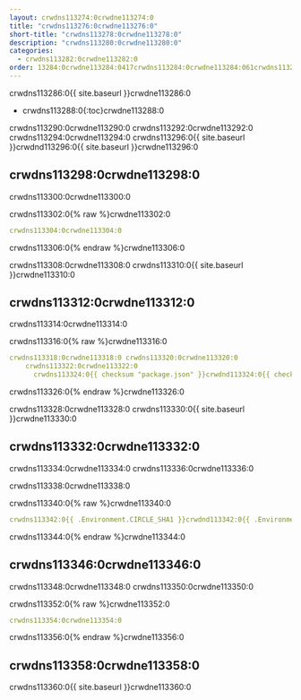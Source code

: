 ```yaml
---
layout: crwdns113274:0crwdne113274:0
title: "crwdns113276:0crwdne113276:0"
short-title: "crwdns113278:0crwdne113278:0"
description: "crwdns113280:0crwdne113280:0"
categories:
  - crwdns113282:0crwdne113282:0
order: 13284:0crwdne113284:0417crwdns113284:0crwdne113284:061crwdns113284:0crwdne113284:0
---
```

crwdns113286:0{{ site.baseurl }}crwdne113286:0

* crwdns113288:0{:toc}crwdne113288:0

crwdns113290:0crwdne113290:0 crwdns113292:0crwdne113292:0 crwdns113294:0crwdne113294:0 crwdns113296:0{{ site.baseurl }}crwdnd113296:0{{ site.baseurl }}crwdne113296:0

## crwdns113298:0crwdne113298:0

crwdns113300:0crwdne113300:0

crwdns113302:0{% raw %}crwdne113302:0

```yaml
crwdns113304:0crwdne113304:0
```

crwdns113306:0{% endraw %}crwdne113306:0

crwdns113308:0crwdne113308:0 crwdns113310:0{{ site.baseurl }}crwdne113310:0

## crwdns113312:0crwdne113312:0

crwdns113314:0crwdne113314:0

crwdns113316:0{% raw %}crwdne113316:0

```yaml
crwdns113318:0crwdne113318:0 crwdns113320:0crwdne113320:0
    crwdns113322:0crwdne113322:0
      crwdns113324:0{{ checksum "package.json" }}crwdnd113324:0{{ checksum "package.json" }}crwdne113324:0
```

crwdns113326:0{% endraw %}crwdne113326:0

crwdns113328:0crwdne113328:0 crwdns113330:0{{ site.baseurl }}crwdne113330:0

## crwdns113332:0crwdne113332:0

crwdns113334:0crwdne113334:0 crwdns113336:0crwdne113336:0

crwdns113338:0crwdne113338:0

crwdns113340:0{% raw %}crwdne113340:0

```yaml
crwdns113342:0{{ .Environment.CIRCLE_SHA1 }}crwdnd113342:0{{ .Environment.CIRCLE_SHA1 }}crwdnd113342:0{{ checksum "Gemfile.lock" }}crwdnd113342:0{{ checksum "Gemfile.lock" }}crwdnd113342:0{{ .Environment.CIRCLE_SHA1 }}crwdnd113342:0{{ checksum "Gemfile.lock" }}crwdnd113342:0{{ .Environment.CIRCLE_SHA1 }}crwdnd113342:0{{ checksum "Gemfile.lock" }}crwdnd113342:0{{ .Environment.CIRCLE_SHA1 }}crwdnd113342:0{{ .Environment.CIRCLE_SHA1 }}crwdnd113342:0{{ checksum "Gemfile.lock" }}crwdnd113342:0{{ .Environment.CIRCLE_SHA1 }}crwdnd113342:0$HEROKU_API_KEYcrwdnd113342:0$HEROKU_APPcrwdne113342:0
```

crwdns113344:0{% endraw %}crwdne113344:0

## crwdns113346:0crwdne113346:0

crwdns113348:0crwdne113348:0 crwdns113350:0crwdne113350:0

crwdns113352:0{% raw %}crwdne113352:0

```yaml
crwdns113354:0crwdne113354:0
```

crwdns113356:0{% endraw %}crwdne113356:0

## crwdns113358:0crwdne113358:0

crwdns113360:0{{ site.baseurl }}crwdne113360:0